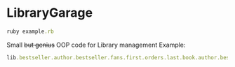 # LibraryGarage
```ruby
ruby example.rb
```
Small ~~but genius~~ OOP code for Library management
Example:
```ruby
lib.bestseller.author.bestseller.fans.first.orders.last.book.author.best_book.readers
```
